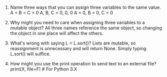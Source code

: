1.  Name three ways that you can assign three variables to the same value.
    A = B = C = 0
    A, B, C = 0, 0, 0
    A = 0, B = 0, C = 0

2.  Why might you need to care when assigning three variables to a mutable object?
    All three names reference the same object, so changing the object in one place will affect the others.

3.  What's wrong with saying L = L.sort()?
    Lists are mutable, so reassignment is unnecessary and will return None.  Simply typing L.sort() will suffice.

4.  How might you use the print operation to send text to an external file?
    print(X, file=F)  # For Python 3.X